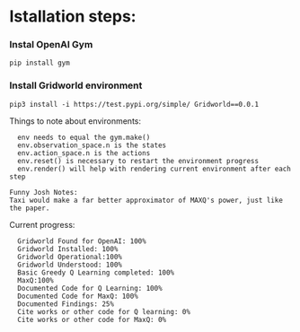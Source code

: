 # Istallation steps:
### Instal OpenAI Gym
```
pip install gym
```
### Install Gridworld environment
```
pip3 install -i https://test.pypi.org/simple/ Gridworld==0.0.1
```
Things to note about environments:
```
  env needs to equal the gym.make()
  env.observation_space.n is the states
  env.action_space.n is the actions
  env.reset() is necessary to restart the environment progress
  env.render() will help with rendering current environment after each step
```
```
Funny Josh Notes:
Taxi would make a far better approximator of MAXQ's power, just like the paper. 
```

Current progress:
```
  Gridworld Found for OpenAI: 100%
  Gridworld Installed: 100%
  Gridworld Operational:100%
  Gridworld Understood: 100%
  Basic Greedy Q Learning completed: 100% 
  MaxQ:100%
  Documented Code for Q Learning: 100%
  Documented Code for MaxQ: 100%
  Documented Findings: 25%
  Cite works or other code for Q learning: 0%
  Cite works or other code for MaxQ: 0%
```
